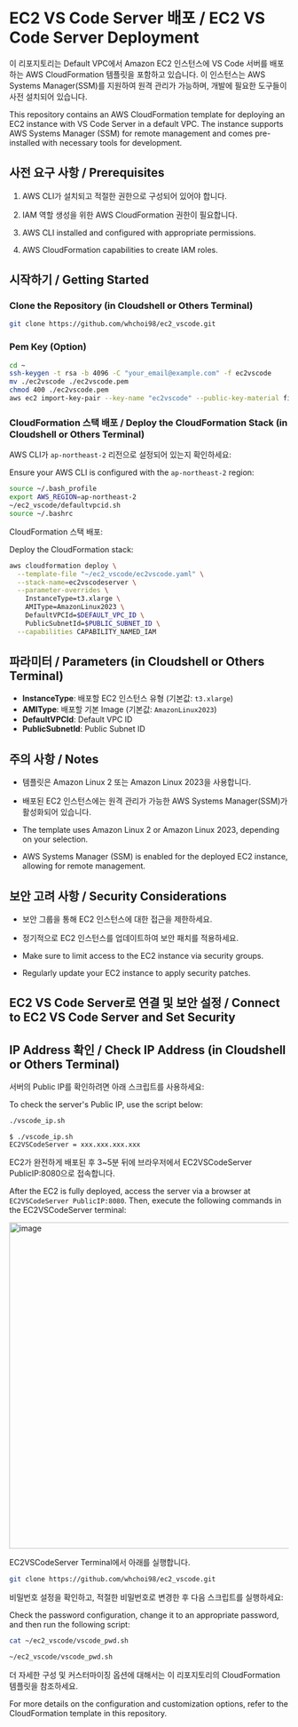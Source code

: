 
# EC2 VS Code Server 배포 / EC2 VS Code Server Deployment

이 리포지토리는 Default VPC에서 Amazon EC2 인스턴스에 VS Code 서버를 배포하는 AWS CloudFormation 템플릿을 포함하고 있습니다. 이 인스턴스는 AWS Systems Manager(SSM)를 지원하여 원격 관리가 가능하며, 개발에 필요한 도구들이 사전 설치되어 있습니다.

This repository contains an AWS CloudFormation template for deploying an EC2 instance with VS Code Server in a default VPC. The instance supports AWS Systems Manager (SSM) for remote management and comes pre-installed with necessary tools for development.

## 사전 요구 사항 / Prerequisites

1. AWS CLI가 설치되고 적절한 권한으로 구성되어 있어야 합니다.
2. IAM 역할 생성을 위한 AWS CloudFormation 권한이 필요합니다.

1. AWS CLI installed and configured with appropriate permissions.
2. AWS CloudFormation capabilities to create IAM roles.

## 시작하기 / Getting Started

### Clone the Repository (in Cloudshell or Others Terminal)

```bash
git clone https://github.com/whchoi98/ec2_vscode.git
```

### Pem Key (Option)

```bash
cd ~
ssh-keygen -t rsa -b 4096 -C "your_email@example.com" -f ec2vscode
mv ./ec2vscode ./ec2vscode.pem
chmod 400 ./ec2vscode.pem
aws ec2 import-key-pair --key-name "ec2vscode" --public-key-material fileb://./ec2vscode.pub
```

### CloudFormation 스택 배포 / Deploy the CloudFormation Stack (in Cloudshell or Others Terminal)

AWS CLI가 `ap-northeast-2` 리전으로 설정되어 있는지 확인하세요:

Ensure your AWS CLI is configured with the `ap-northeast-2` region:

```bash
source ~/.bash_profile
export AWS_REGION=ap-northeast-2
~/ec2_vscode/defaultvpcid.sh
source ~/.bashrc
```

CloudFormation 스택 배포:

Deploy the CloudFormation stack:

```bash
aws cloudformation deploy \
  --template-file "~/ec2_vscode/ec2vscode.yaml" \
  --stack-name=ec2vscodeserver \
  --parameter-overrides \
    InstanceType=t3.xlarge \
    AMIType=AmazonLinux2023 \
    DefaultVPCId=$DEFAULT_VPC_ID \
    PublicSubnetId=$PUBLIC_SUBNET_ID \
  --capabilities CAPABILITY_NAMED_IAM
```

## 파라미터 / Parameters (in Cloudshell or Others Terminal)

- **InstanceType**: 배포할 EC2 인스턴스 유형 (기본값: `t3.xlarge`)
- **AMIType**: 배포할 기본 Image (기본값: `AmazonLinux2023`)
- **DefaultVPCId**: Default VPC ID
- **PublicSubnetId**: Public Subnet ID

## 주의 사항 / Notes

- 템플릿은 Amazon Linux 2 또는 Amazon Linux 2023을 사용합니다.
- 배포된 EC2 인스턴스에는 원격 관리가 가능한 AWS Systems Manager(SSM)가 활성화되어 있습니다.

- The template uses Amazon Linux 2 or Amazon Linux 2023, depending on your selection.
- AWS Systems Manager (SSM) is enabled for the deployed EC2 instance, allowing for remote management.

## 보안 고려 사항 / Security Considerations

- 보안 그룹을 통해 EC2 인스턴스에 대한 접근을 제한하세요.
- 정기적으로 EC2 인스턴스를 업데이트하여 보안 패치를 적용하세요.

- Make sure to limit access to the EC2 instance via security groups.
- Regularly update your EC2 instance to apply security patches.

## EC2 VS Code Server로 연결 및 보안 설정 / Connect to EC2 VS Code Server and Set Security

## IP Address 확인 / Check IP Address (in Cloudshell or Others Terminal)

서버의 Public IP를 확인하려면 아래 스크립트를 사용하세요:

To check the server's Public IP, use the script below:

```bash
./vscode_ip.sh
```

```
$ ./vscode_ip.sh
EC2VSCodeServer = xxx.xxx.xxx.xxx
```

EC2가 완전하게 배포된 후 3~5분 뒤에 브라우저에서 EC2VSCodeServer PublicIP:8080으로 접속합니다.

After the EC2 is fully deployed, access the server via a browser at `EC2VSCodeServer PublicIP:8080`. Then, execute the following commands in the EC2VSCodeServer terminal:

<img width="588" alt="image" src="https://github.com/user-attachments/assets/c1e6cd3c-6693-4fad-b201-b032353c1462">

EC2VSCodeServer Terminal에서 아래를 실행합니다.

```bash
git clone https://github.com/whchoi98/ec2_vscode.git
```

비밀번호 설정을 확인하고, 적절한 비밀번호로 변경한 후 다음 스크립트를 실행하세요:

Check the password configuration, change it to an appropriate password, and then run the following script:

```bash
cat ~/ec2_vscode/vscode_pwd.sh

~/ec2_vscode/vscode_pwd.sh
```

더 자세한 구성 및 커스터마이징 옵션에 대해서는 이 리포지토리의 CloudFormation 템플릿을 참조하세요.

For more details on the configuration and customization options, refer to the CloudFormation template in this repository.
